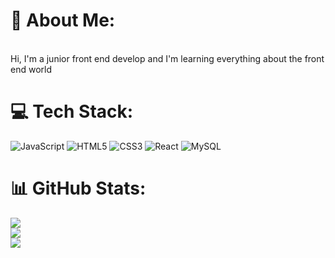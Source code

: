 # 💫 About Me:
<br>Hi, I'm a junior front end develop and I'm learning everything about the front end world


# 💻 Tech Stack:
![JavaScript](https://img.shields.io/badge/javascript-%23323330.svg?style=for-the-badge&logo=javascript&logoColor=%23F7DF1E) ![HTML5](https://img.shields.io/badge/html5-%23E34F26.svg?style=for-the-badge&logo=html5&logoColor=white) ![CSS3](https://img.shields.io/badge/css3-%231572B6.svg?style=for-the-badge&logo=css3&logoColor=white) ![React](https://img.shields.io/badge/react-%2320232a.svg?style=for-the-badge&logo=react&logoColor=%2361DAFB) ![MySQL](https://img.shields.io/badge/mysql-%2300f.svg?style=for-the-badge&logo=mysql&logoColor=white)
# 📊 GitHub Stats:
![](https://github-readme-stats.vercel.app/api?username=LordNik10&theme=dark&hide_border=false&include_all_commits=false&count_private=false)<br/>
![](https://github-readme-streak-stats.herokuapp.com/?user=LordNik10&theme=dark&hide_border=false)<br/>
![](https://github-readme-stats.vercel.app/api/top-langs/?username=LordNik10&theme=dark&hide_border=false&include_all_commits=false&count_private=false&layout=compact)
